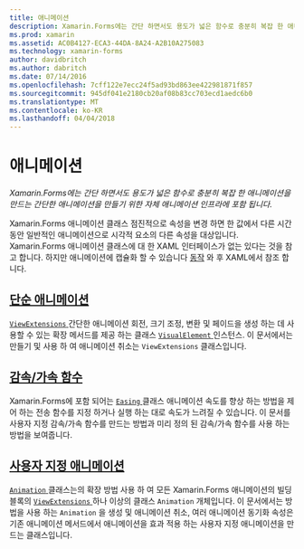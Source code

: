 ```yaml
---
title: 애니메이션
description: Xamarin.Forms에는 간단 하면서도 용도가 넓은 함수로 충분히 복잡 한 애니메이션을 만드는 간단한 애니메이션을 만들기 위한 자체 애니메이션 인프라에 포함 됩니다.
ms.prod: xamarin
ms.assetid: AC0B4127-ECA3-44DA-8A24-A2B10A275083
ms.technology: xamarin-forms
author: davidbritch
ms.author: dabritch
ms.date: 07/14/2016
ms.openlocfilehash: 7cff122e7ecc24f5ad93bd863ee422981871f857
ms.sourcegitcommit: 945df041e2180cb20af08b83cc703ecd1aedc6b0
ms.translationtype: MT
ms.contentlocale: ko-KR
ms.lasthandoff: 04/04/2018
---
```

# <a name="animation"></a>애니메이션

_Xamarin.Forms에는 간단 하면서도 용도가 넓은 함수로 충분히 복잡 한 애니메이션을 만드는 간단한 애니메이션을 만들기 위한 자체 애니메이션 인프라에 포함 됩니다._

Xamarin.Forms 애니메이션 클래스 점진적으로 속성을 변경 하면 한 값에서 다른 시간 동안 일반적인 애니메이션으로 시각적 요소의 다른 속성을 대상입니다. Xamarin.Forms 애니메이션 클래스에 대 한 XAML 인터페이스가 없는 있다는 것을 참고 합니다. 하지만 애니메이션에 캡슐화 할 수 있습니다 [동작](~/xamarin-forms/app-fundamentals/behaviors/index.md) 와 후 XAML에서 참조 합니다.

## <a name="simple-animationssimplemd"></a>[단순 애니메이션](simple.md)

[ `ViewExtensions` ](https://developer.xamarin.com/api/type/Xamarin.Forms.ViewExtensions/) 간단한 애니메이션 회전, 크기 조정, 변환 및 페이드을 생성 하는 데 사용할 수 있는 확장 메서드를 제공 하는 클래스 [ `VisualElement` ](https://developer.xamarin.com/api/type/Xamarin.Forms.VisualElement/) 인스턴스. 이 문서에서는 만들기 및 사용 하 여 애니메이션 취소는 `ViewExtensions` 클래스입니다.

## <a name="easing-functionseasingmd"></a>[감속/가속 함수](easing.md)

Xamarin.Forms에 포함 되어는 [ `Easing` ](https://developer.xamarin.com/api/type/Xamarin.Forms.Easing/) 클래스 애니메이션 속도를 향상 하는 방법을 제어 하는 전송 함수를 지정 하거나 실행 하는 대로 속도가 느려질 수 있습니다. 이 문서를 사용자 지정 감속/가속 함수를 만드는 방법과 미리 정의 된 감속/가속 함수를 사용 하는 방법을 보여줍니다.

## <a name="custom-animationscustommd"></a>[사용자 지정 애니메이션](custom.md)

[ `Animation` ](https://developer.xamarin.com/api/type/Xamarin.Forms.Animation/) 클래스는의 확장 방법 사용 하 여 모든 Xamarin.Forms 애니메이션의 빌딩 블록의 [ `ViewExtensions` ](https://developer.xamarin.com/api/type/Xamarin.Forms.ViewExtensions/) 하나 이상의 클래스 `Animation` 개체입니다. 이 문서에서는 방법을 사용 하는 `Animation` 을 생성 및 애니메이션 취소, 여러 애니메이션 동기화 속성은 기존 애니메이션 메서드에서 애니메이션을 효과 적용 하는 사용자 지정 애니메이션을 만드는 클래스입니다.

